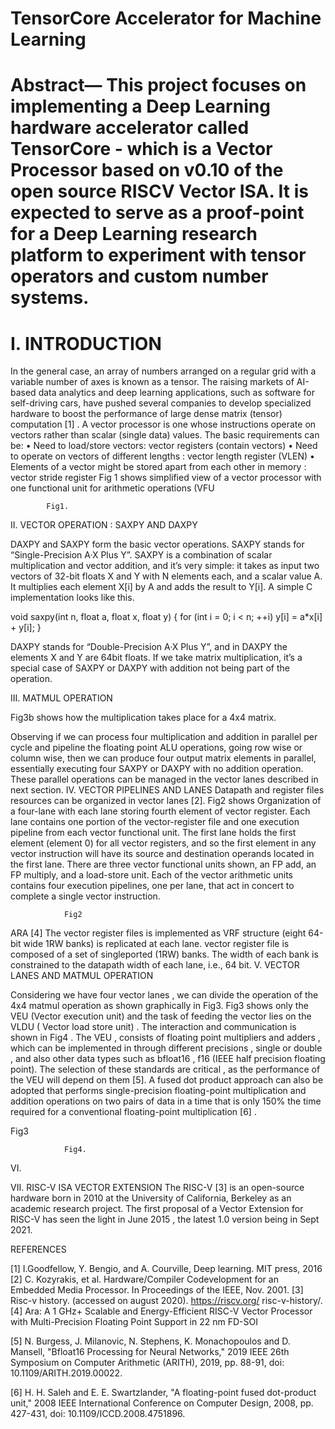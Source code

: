# TensorCore Accelerator for Machine Learning

 
 
# Abstract— This project focuses on implementing a Deep Learning hardware accelerator called TensorCore - which is a Vector Processor based on v0.10 of the open source RISCV Vector ISA. It is expected to serve as a proof-point for a Deep Learning research platform to experiment with tensor operators and custom number systems. 
# I.	INTRODUCTION 
In the general case, an array of numbers arranged on a regular grid with a variable number of axes is known as a tensor. The raising markets of AI-based data analytics and deep learning applications, such as software for self-driving cars, have pushed several companies to develop specialized hardware to boost the performance of large dense matrix (tensor) computation [1] . A vector processor is one whose instructions operate on vectors rather than scalar (single data) values. The basic requirements can be:
•	Need to load/store vectors:  vector registers (contain vectors)
•	Need to operate on vectors of different lengths : vector length register (VLEN)
•	Elements of a vector might be stored apart from each other in memory : vector stride register 
Fig 1 shows simplified view of a vector processor with one functional unit for arithmetic operations (VFU

 
			Fig1. 

II.	VECTOR OPERATION : SAXPY AND DAXPY 

DAXPY and SAXPY form the basic vector operations. SAXPY stands for “Single-Precision A·X Plus Y”.  SAXPY is a combination of scalar multiplication and vector addition, and it’s very simple: it takes as input two vectors of 32-bit floats X and Y with N elements each, and a scalar value A. It multiplies each element X[i] by A and adds the result to Y[i]. A simple C implementation looks like this.


void saxpy(int n, float a, float x, float y)
{
  for (int i = 0; i < n; ++i)
      y[i] = a*x[i] + y[i];
}

DAXPY stands for “Double-Precision A·X Plus Y”, and in DAXPY the elements X and Y are 64bit floats. If we take matrix multiplication, it’s a special case of SAXPY or DAXPY with addition not being part of the operation. 

III.	MATMUL OPERATION

Fig3b shows how the multiplication takes place for a 4x4 matrix. 


 

 

Observing if we can process four multiplication and addition in parallel per cycle and pipeline the floating point ALU operations, going row wise or column wise, then we can produce four output matrix elements in parallel, essentially executing four SAXPY or DAXPY with no addition operation. These parallel operations can be managed in the vector lanes described in next section.
IV.	VECTOR PIPELINES AND LANES
Datapath and register files resources can be organized
in vector lanes [2]. Fig2 shows Organization of a four-lane
with each lane storing fourth element of vector register. 
Each lane contains one portion of the vector-register file and one execution pipeline from each vector functional unit. The first lane holds the first element (element 0) for all vector registers, and so the first element in any vector instruction will have its source and destination operands located in the first lane. 
There are three vector functional units shown, an FP add, an FP multiply, and a load-store unit. Each of the vector arithmetic units contains four execution pipelines, one per lane, that act in concert to complete a single vector instruction. 

 

				Fig2
ARA [4]   The vector register files is implemented as  VRF structure (eight 64-bit wide 1RW banks) is replicated at each lane. vector register file is composed of a set of singleported (1RW) banks. The width of each bank is constrained to the datapath width of each lane, i.e., 64 bit. 
V.	VECTOR LANES AND MATMUL OPERATION

Considering we have four vector lanes , we can divide the operation of the 4x4 matmul operation as shown graphically in Fig3. Fig3 shows only the VEU (Vector execution unit) and the task of feeding the vector lies on the VLDU ( Vector load store unit) . The interaction and communication is shown in Fig4 . The VEU , consists of floating point multipliers and adders , which can be implemented in through different precisions , single or double , and also other data types such as bfloat16 , f16 (IEEE half precision floating point).  The selection of these standards are critical , as the performance of the VEU will depend on them [5].  A fused dot product approach can also be adopted that performs single-precision floating-point multiplication and addition operations on two pairs of data in a time that is only 150% the time required for a conventional floating-point multiplication [6] . 


 Fig3

 
				Fig4. 
VI.	 

VII.	RISC-V ISA VECTOR EXTENSION
The RISC-V [3] is an open-source hardware born in 2010 at the University of California, Berkeley as an academic research project. The first proposal of a Vector Extension for RISC-V has seen the light in June 2015 , the latest 1.0 version being in Sept 2021. 

REFERENCES

[1]	I.Goodfellow, Y. Bengio, and A. Courville, Deep learning. MIT press, 2016
[2]	C. Kozyrakis, et al. Hardware/Compiler Codevelopment for an Embedded Media Processor. In Proceedings of the IEEE, Nov. 2001. 
[3]	Risc-v history. (accessed on august 2020). https://riscv.org/ risc-v-history/. 
[4] Ara: A 1 GHz+ Scalable and Energy-Efficient RISC-V Vector Processor with Multi-Precision Floating Point Support in 22 nm FD-SOI

[5] N. Burgess, J. Milanovic, N. Stephens, K. Monachopoulos and D. Mansell, "Bfloat16 Processing for Neural Networks," 2019 IEEE 26th Symposium on Computer Arithmetic (ARITH), 2019, pp. 88-91, doi: 10.1109/ARITH.2019.00022.

[6] H. H. Saleh and E. E. Swartzlander, "A floating-point fused dot-product unit," 2008 IEEE International Conference on Computer Design, 2008, pp. 427-431, doi: 10.1109/ICCD.2008.4751896.  


